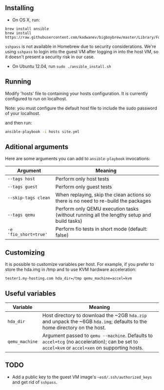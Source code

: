 ## Installing

- On OS X, run:
```
brew install ansible
brew install https://raw.githubusercontent.com/kadwanev/bigboybrew/master/Library/Formula/sshpass.rb
```

`sshpass` is not available in Homebrew due to security considerations. We're using `sshpass` to login into the guest VM after logging in into the host VM, so it doesn't present a security risk in our case.

- On Ubuntu 12.04, run `sudo ./ansible_install.sh`

## Running

Modify 'hosts' file to containing your hosts configuration. 
It is currently configured to run on localhost.

Note: you must configure the default host file to include the sudo password of your localhost.

and then run:

```sh
ansible-playbook -i hosts site.yml
```

## Aditional arguments

Here are some arguments you can add to `ansible-playbook` invocations:

| Argument | Meaning |
| --- | --- |
| `--tags host` | Perform only host tests |
| `--tags guest` | Perform only guest tests |
| `--skip-tags clean` | When replaying, skip the clean actions so there is no need to re-build the packages |
| `--tags qemu` | Perform only QEMU execution tasks (without running all the lengthy setup and build tasks) |
| `-e 'fio_short=true'` | Perform fio tests in short mode (default: false) |

## Customizing

It is possible to customize variables per host. For example, if you prefer to store the hda.img in /tmp and to use KVM hardware acceleration:

```
tester1.my-hosting.com hda_dir=/tmp qemu_machine=accel=kvm
```

## Useful variables

| Variable | Meaning |
| --- | --- |
| `hda_dir` | Host directory to download the ~2GB `hda.zip` and unpack the ~6GB `hda.img`; defaults to the home directory on the host. |
| `qemu_machine` | Argument passed to `qemu --machine`. Defaults to `accel=tcg` (no acceleration); can be set to `accel=kvm` or `accel=xen` on supporting hosts. |

## TODO

- Add a public key to the guest VM image's `~esd/.ssh/authorized_keys` and get rid of `sshpass`.
